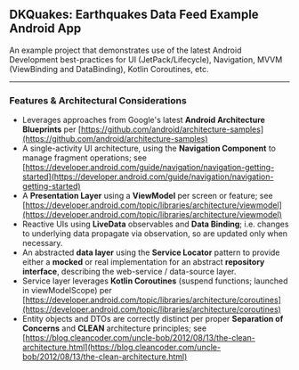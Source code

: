 ## DKQuakes: Earthquakes Data Feed Example Android App

An example project that demonstrates use of the latest Android Development best-practices
for UI (JetPack/Lifecycle), Navigation, MVVM (ViewBinding and DataBinding), Kotlin Coroutines, etc.

----

### Features & Architectural Considerations

 - Leverages approaches from Google's latest **Android Architecture Blueprints** per [https://github.com/android/architecture-samples](https://github.com/android/architecture-samples)
 - A single-activity UI architecture, using the **Navigation Component** to manage fragment operations; see [https://developer.android.com/guide/navigation/navigation-getting-started](https://developer.android.com/guide/navigation/navigation-getting-started)
 - A **Presentation Layer** using a **ViewModel** per screen or feature; see [https://developer.android.com/topic/libraries/architecture/viewmodel](https://developer.android.com/topic/libraries/architecture/viewmodel)
 - Reactive UIs using **LiveData** observables and **Data Binding**; i.e. changes to underlying data propagate via observation, so are updated only when necessary.
 - An abstracted **data layer** using the **Service Locator** pattern to provide either a **mocked** or real implementation for an abstract **repository interface**, describing the web-service / data-source layer.
 - Service layer leverages **Kotlin Coroutines** (suspend functions; launched in viewModelScope) per [https://developer.android.com/topic/libraries/architecture/coroutines](https://developer.android.com/topic/libraries/architecture/coroutines)
 - Entity objects and DTOs are correctly distinct per proper **Separation of Concerns** and **CLEAN** architecture principles; see [https://blog.cleancoder.com/uncle-bob/2012/08/13/the-clean-architecture.html](https://blog.cleancoder.com/uncle-bob/2012/08/13/the-clean-architecture.html)
